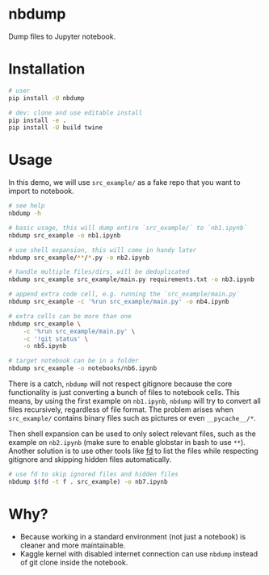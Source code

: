 # nbdump
Dump files to Jupyter notebook.

# Installation
```bash
# user
pip install -U nbdump

# dev: clone and use editable install
pip install -e .
pip install -U build twine
```

# Usage
In this demo, we will use `src_example/` as a fake repo that you want to import to notebook.

```bash
# see help
nbdump -h

# basic usage, this will dump entire `src_example/` to `nb1.ipynb`
nbdump src_example -o nb1.ipynb

# use shell expansion, this will come in handy later
nbdump src_example/**/*.py -o nb2.ipynb

# handle multiple files/dirs, will be deduplicated
nbdump src_example src_example/main.py requirements.txt -o nb3.ipynb

# append extra code cell, e.g. running the `src_example/main.py`
nbdump src_example -c '%run src_example/main.py' -o nb4.ipynb

# extra cells can be more than one
nbdump src_example \
    -c '%run src_example/main.py' \
    -c '!git status' \
    -o nb5.ipynb

# target notebook can be in a folder
nbdump src_example -o notebooks/nb6.ipynb
```
There is a catch, `nbdump` will not respect gitignore because the core functionality is just converting a bunch of files to notebook cells. This means, by using the first example on `nb1.ipynb`, `nbdump` will try to convert all files recursively, regardless of file format. The problem arises when `src_example/` contains binary files such as pictures or even `__pycache__/*`.

Then shell expansion can be used to only select relevant files, such as the example on `nb2.ipynb` (make sure to enable globstar in bash to use `**`). Another solution is to use other tools like [fd](https://github.com/sharkdp/fd) to list the files while respecting gitignore and skipping hidden files automatically.

```bash
# use fd to skip ignored files and hidden files
nbdump $(fd -t f . src_example) -o nb7.ipynb
```

# Why?
* Because working in a standard environment (not just a notebook) is cleaner and more maintainable.
* Kaggle kernel with disabled internet connection can use `nbdump` instead of git clone inside the notebook.

